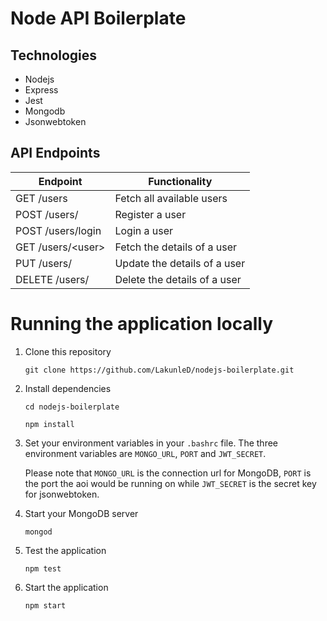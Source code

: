 # Node API Boilerplate

## Technologies

- Nodejs
- Express
- Jest
- Mongodb
- Jsonwebtoken


## API Endpoints

| Endpoint                                         | Functionality                          |
| ------------------------------------------------ | ---------------------------------------|
| GET /users                                       | Fetch all available users              |
| POST /users/                                     | Register a user                        |
| POST /users/login                                | Login a user                           |
| GET /users/\<user>                               | Fetch the details of a user            |
| PUT /users/                                      | Update the details of a user           |
| DELETE /users/                                   | Delete the details of a user           |



# Running the application locally
1. Clone this repository

    `git clone https://github.com/LakunleD/nodejs-boilerplate.git`

2. Install dependencies

    `cd nodejs-boilerplate`

    `npm install`

3. Set your environment variables in your `.bashrc` file. The three environment variables are `MONGO_URL`, `PORT` and `JWT_SECRET`.

    Please note that `MONGO_URL` is the connection url for MongoDB, `PORT` is the port the aoi would be running on while `JWT_SECRET` is the secret key for jsonwebtoken.
    

4. Start your MongoDB server

    `mongod`

5. Test the application

    `npm test`

6. Start the application

    `npm start`    



